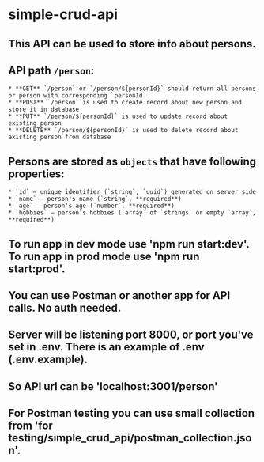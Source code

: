 # simple-crud-api

## This API can be used to store info about persons.
## API path `/person`:
    * **GET** `/person` or `/person/${personId}` should return all persons or person with corresponding `personId`
    * **POST** `/person` is used to create record about new person and store it in database
    * **PUT** `/person/${personId}` is used to update record about existing person
    * **DELETE** `/person/${personId}` is used to delete record about existing person from database
## Persons are stored as `objects` that have following properties:
    * `id` — unique identifier (`string`, `uuid`) generated on server side
    * `name` — person's name (`string`, **required**)
    * `age` — person's age (`number`, **required**)
    * `hobbies` — person's hobbies (`array` of `strings` or empty `array`, **required**)

## To run app in dev mode use 'npm run start:dev'. To run app in prod mode use 'npm run start:prod'.
## You can use Postman or another app for API calls. No auth needed.
## Server will be listening port 8000, or port you've set in .env. There is an example of .env (.env.example).
## So API url can be 'localhost:3001/person'

## For Postman testing you can use small collection from 'for testing/simple_crud_api/postman_collection.json'.